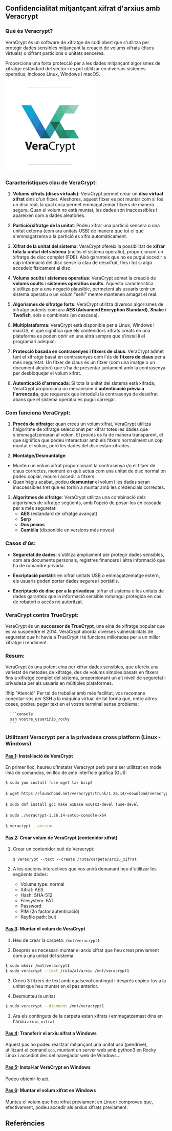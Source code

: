 
## Confidencialitat mitjantçant xifrat d'arxius amb Veracrypt

### Què és Veracrypt?

VeraCrypt és un software de xifratge de codi obert que s'utilitza per protegir dades sensibles mitjançant la creació de volums xifrats (discs virtuals) o xifrant particions o unitats senceres. 

Proporciona una forta protecció per a les dades mitjançant algorismes de xifratge estàndard del sector i es pot utilitzar en diversos sistemes operatius, inclosos Linux, Windows i macOS.

![](img/vera.png)

### Característiques clau de VeraCrypt:
1. **Volums xifrats (discs virtuals)**: VeraCrypt permet crear un **disc virtual xifrat** dins d'un fitxer. Aleshores, aquest fitxer es pot muntar com si fos un disc real, la qual cosa permet emmagatzemar fitxers de manera segura. Quan el volum no està muntat, les dades són inaccessibles i apareixen com a dades aleatòries.

2. **Partició/xifratge de la unitat**: Podeu xifrar una partició sencera o una unitat externa (com ara unitats USB) de manera que tot el que s'emmagatzema a la partició es xifra automàticament.

3. **Xifrat de la unitat del sistema**: VeraCrypt ofereix la possibilitat de **xifrar tota la unitat del sistema** (inclòs el sistema operatiu), proporcionant un xifratge de disc complet (FDE). Això garanteix que no es pugui accedir a cap informació del disc sense la clau de desxifrat, fins i tot si algú accedeix físicament al disc.

4. **Volums ocults i sistemes operatius**: VeraCrypt admet la creació de **volums ocults** i **sistemes operatius ocults**. Aquesta característica s'utilitza per a una negació plausible, permetent als usuaris tenir un sistema operatiu o un volum "señí" mentre mantenen amagat el real.

5. **Algorismes de xifratge forts**: VeraCrypt utilitza diversos algorismes de xifratge potents com ara **AES (Advanced Encryption Standard)**, **Snake** i **Twofish**, sols o combinats (en cascada).

6. **Multiplataforma**: VeraCrypt està disponible per a Linux, Windows i macOS, el que significa que els contenidors xifrats creats en una plataforma es poden obrir en una altra sempre que s'instal·li el programari adequat.

7. **Protecció basada en contrasenyes i fitxers de claus**: VeraCrypt admet tant el xifratge basat en contrasenyes com l'ús de **fitxers de claus** per a més seguretat. Un fitxer de claus és un fitxer (com una imatge o un document aleatori) que s'ha de presentar juntament amb la contrasenya per desbloquejar el volum xifrat.

8. **Autenticació d'arrencada**: Si tota la unitat del sistema està xifrada, VeraCrypt proporciona un mecanisme d'**autenticació prèvia a l'arrencada**, que requereix que introduïu la contrasenya de desxifrat abans que el sistema operatiu es pugui carregar.

### Com funciona VeraCrypt:
1. **Procés de xifratge**: quan creeu un volum xifrat, VeraCrypt utilitza l'algoritme de xifratge seleccionat per xifrar totes les dades que s'emmagatzemaran al volum. El procés es fa de manera transparent, el que significa que podeu interactuar amb els fitxers normalment un cop muntat el volum, però les dades del disc estan xifrades.

2. **Montatge/Desmuntatge**:
 - Munteu un volum xifrat proporcionant la contrasenya i/o el fitxer de claus correctes, moment en què actua com una unitat de disc normal on podeu copiar, moure i accedir a fitxers.
 - Quan hàgiu acabat, podeu **desmuntar** el volum i les dades seran inaccessibles tret que es tornin a muntar amb les credencials correctes.

3. **Algoritmes de xifratge**: VeraCrypt utilitza una combinació dels algorismes de xifratge següents, amb l'opció de posar-los en cascada per a més seguretat:
      - **AES** (estàndard de xifratge avançat)
      - **Serp**
      - **Dos peixos**
      - **Camèlia** (disponible en versions més noves)

### Casos d'ús:
- **Seguretat de dades**: s'utilitza àmpliament per protegir dades sensibles, com ara documents personals, registres financers i altra informació que ha de romandre privada.

- **Encriptació portàtil**: en xifrar unitats USB o emmagatzematge extern, els usuaris poden portar dades segures i portàtils.

- **Encriptació de disc per a la privadesa**: xifrar el sistema o les unitats de dades garanteix que la informació sensible romangui protegida en cas de robatori o accés no autoritzat.

### VeraCrypt contra TrueCrypt:
VeraCrypt és un **successor de TrueCrypt**, una eina de xifratge popular que es va suspendre el 2014. VeraCrypt aborda diverses vulnerabilitats de seguretat que hi havia a TrueCrypt i té funcions millorades per a un millor xifratge i rendiment.

### Resum:
VeraCrypt és una potent eina per xifrar dades sensibles, que ofereix una varietat de mètodes de xifratge, des de volums simples basats en fitxers fins a xifratge complet del sistema, proporcionant un alt nivell de seguretat i privadesa per als usuaris en múltiples plataformes.

!!!tip "Atenció"
    Per tal de treballar amb més facilitat, vos recomane conectar-vos per SSH a la màquina virtual de tal forma que, entre altres coses, podreu pegar text en el vostre terminal sense problema:

      ```console
      ssh vostre_usuari@ip_rocky
      ```

### Utilitzant Veracrypt per a la privadesa cross platform (Linux - Windows)

#### <u>Pas 1</u>: Instal·lació de VeraCrypt

En primer lloc, haureu d'instalar Veracrypt però per a ser utilitzat en mode línia de comandos, en lloc de amb interficie gràfica (GUI):

```bash
$ sudo yum install fuse wget tar bzip2

$ wget https://launchpad.net/veracrypt/trunk/1.26.14/+download/veracrypt-1.26.14-setup.tar.bz2

$ sudo dnf install gcc make wxBase wxGTK3-devel fuse-devel

$ sudo ./veracrypt-1.26.14-setup-console-x64

$ veracrypt --version
```

#### <u>Pas 2</u>: Crear volum de VeraCrypt (contenidor xifrat)

1. Crear un contenidor buit de Veracrypt:

      `$ veracrypt --text --create /ruta/carpeta/arxiu_xifrat`

2. A les opcions interactives que vos anirà demanant heu d'utilitzar les següents dades:
      + Volume type: normal
      + Xifrat: AES
      + Hash: SHA-512
      + Filesystem: FAT
      + Password
      + PIM (2n factor autenticació)
      + Keyfile path: buit


#### <u>Pas 3</u>: Muntar el volum de VeraCrypt

1. Heu de crear la carpeta: `/mnt/veracrypt1`
   
2. Després es necessari muntar el arxiu xifrat que heu creat previament  com a una unitat del sistema
```bash 
$ sudo mkdir /mnt/veracrypt1 
$ sudo veracrypt --text /ruta/al/arxiu /mnt/veracrypt1 
``` 
3. Creeu 3 fitxers de text amb qualsevol contingut i després copieu-los a la unitat que heu muntat en el pas anterior.

4. Desmunteu la unitat
```bash 
$ sudo veracrypt --dismount /mnt/veracrypt1 
``` 
1. Ara els continguts de la carpeta estan xifrats i emmagatzemast dins en l'arxiu `arxiu_xifrat`

#### <u>Pas 4</u>: Transferir el arxiu xifrat a Windows
Aquest pas ho podeu realitzar mitjançant una unitat usb (pendrive), utilitzant el comand `scp`, muntant un server web amb python3 en Rocky Linux i accedint des del navegador web de Windows...

#### <u>Pas 5</u>: Instal·lar VeraCrypt en Windows
Podeu obtenir-lo [ací](https://www.veracrypt.fr/en/Downloads.html).

#### <u>Pas 6</u>: Muntar el volum xifrat en Windows
Munteu el volum que heu xifrat  previament en Linux i comproveu que, efectivament, podeu accedir als arxius xifrats previament.





## Referències





